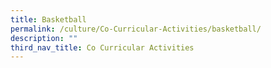 ```yaml
---
title: Basketball
permalink: /culture/Co-Curricular-Activities/basketball/
description: ""
third_nav_title: Co Curricular Activities
---
```

